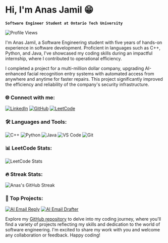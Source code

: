 # Hi, I'm Anas Jamil 😁

**`Software Engineer Student at Ontario Tech University`**

![Profile Views](https://komarev.com/ghpvc/?username=anasjamil&color=brightgreen)

I'm Anas Jamil, a Software Engineering student with five years of hands-on experience in software development. Proficient in languages such as C++, Python, and Java, I've showcased my coding skills during an impactful internship, where I contributed to operational efficiency.

I completed a project for a multi-million dollar company, upgrading AI-enhanced facial recognition entry systems with automated access from anywhere and anytime for faster repairs. This project significantly improved the efficiency and reliability of the company's security infrastructure.

### 🌐 Connect with me:
[![LinkedIn](https://img.shields.io/badge/-LinkedIn-0A66C2?style=for-the-badge&logo=linkedin&logoColor=white)](https://www.linkedin.com/in/anas-jamil-/)
[![GitHub](https://img.shields.io/badge/-GitHub-181717?style=for-the-badge&logo=github&logoColor=white)](https://github.com/anasjamil)
[![LeetCode](https://img.shields.io/badge/-LeetCode-FFA116?style=for-the-badge&logo=leetcode&logoColor=black)](https://leetcode.com/u/Anas_Jamil/)

### 🛠️ Languages and Tools:
![C++](https://img.shields.io/badge/C++-00599C?style=for-the-badge&logo=c%2B%2B&logoColor=white)
![Python](https://img.shields.io/badge/Python-3776AB?style=for-the-badge&logo=python&logoColor=white)
![Java](https://img.shields.io/badge/Java-007396?style=for-the-badge&logo=java&logoColor=white)
![VS Code](https://img.shields.io/badge/VS%20Code-007ACC?style=for-the-badge&logo=visual%20studio%20code&logoColor=white)
![Git](https://img.shields.io/badge/Git-F05032?style=for-the-badge&logo=git&logoColor=white)

### 📊 LeetCode Stats:
![LeetCode Stats](https://leetcode-stats-api.herokuapp.com/Anas_Jamil)

### 🔥 Streak Stats:
![Anas's GitHub Streak](https://github-readme-streak-stats.herokuapp.com/?user=anasjamil&theme=radical)

### 💼 Top Projects:
[![AI Email Reply](https://github-readme-stats.vercel.app/api/pin/?username=anasjamil&repo=ai-email-reply&theme=radical)](https://github.com/Anas-Jamil/EmailReplyAI)
[![AI Email Drafter](https://github-readme-stats.vercel.app/api/pin/?username=anasjamil&repo=ai-email-drafter&theme=radical)](https://github.com/Anas-Jamil/EmailDraftAI)

Explore my [GitHub repository](https://github.com/anasjamil) to delve into my coding journey, where you'll find a variety of projects reflecting my skills and dedication to the world of software engineering. I'm excited to share my work with you and welcome any collaboration or feedback. Happy coding!
